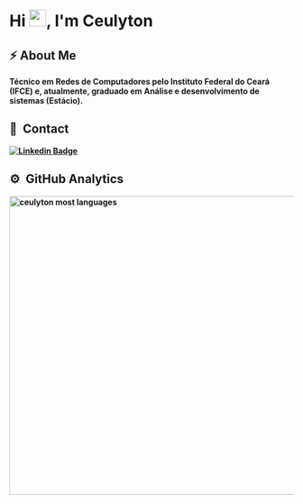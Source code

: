 
<h1 align="left">Hi <img src="https://raw.githubusercontent.com/kaueMarques/kaueMarques/master/hi.gif" height="30px">, I'm Ceulyton</h1>

## ⚡&nbsp;About Me
<b> Técnico em Redes de Computadores pelo Instituto Federal do Ceará (IFCE) e, atualmente, graduado em Análise e desenvolvimento de sistemas (Estácio). <b/>

## 📲 &nbsp;Contact
[![Linkedin Badge](https://img.shields.io/badge/-Ceulyton%20Barroso-C61821?style=flat-square&logo=Linkedin&logoColor=white&link=https://www.linkedin.com/in/ceulyton-barroso/)](https://www.linkedin.com/in/ceulyton-barroso-2786b91aa/) 

## ⚙️ &nbsp;GitHub Analytics

<p align="left">

<img width="530em" src="https://github-readme-stats.vercel.app/api/top-langs/?username=ceulyton&layout=compact&theme=vision-friendly-dark" alt="ceulyton most languages"/>
</p>
